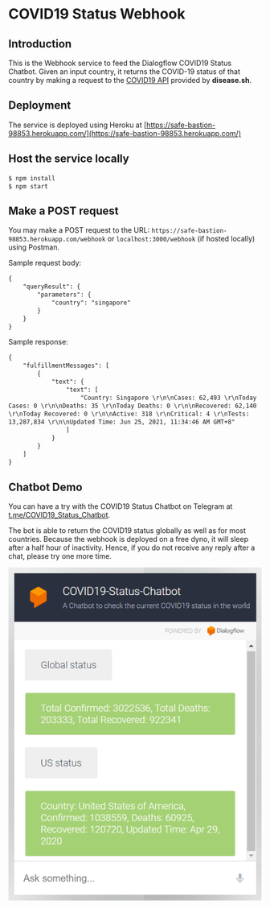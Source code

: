 # COVID19 Status Webhook

## Introduction

This is the Webhook service to feed the Dialogflow COVID19 Status Chatbot.
Given an input country, it returns the COVID-19 status of that country by making a request to the 
[COVID19 API](https://github.com/disease-sh/API) provided by **disease.sh**.

## Deployment

The service is deployed using Heroku at [https://safe-bastion-98853.herokuapp.com/](https://safe-bastion-98853.herokuapp.com/)

## Host the service locally

```
$ npm install
$ npm start
```

## Make a POST request

You may make a POST request to the URL: `https://safe-bastion-98853.herokuapp.com/webhook` or `localhost:3000/webhook` (if hosted locally) using Postman.

Sample request body:
```
{
    "queryResult": {
        "parameters": {
            "country": "singapore"
        }
    }
}
```

Sample response:
```
{
    "fulfillmentMessages": [
        {
            "text": {
                "text": [
                    "Country: Singapore \r\n\nCases: 62,493 \r\nToday Cases: 0 \r\n\nDeaths: 35 \r\nToday Deaths: 0 \r\n\nRecovered: 62,140 \r\nToday Recovered: 0 \r\n\nActive: 318 \r\nCritical: 4 \r\nTests: 13,287,834 \r\n\nUpdated Time: Jun 25, 2021, 11:34:46 AM GMT+8"
                ]
            }
        }
    ]
}
```

## Chatbot Demo

You can have a try with the COVID19 Status Chatbot on Telegram at [t.me/COVID19_Status_Chatbot](https://t.me/COVID19_Status_Chatbot).

The bot is able to return the COVID19 status globally as well as for most countries. 
Because the webhook is deployed on a free dyno, it will sleep after a half hour of inactivity.
Hence, if you do not receive any reply after a chat, please try one more time.

<p align="center">
  <img src="./chatbot_demo.png" alt="Chatbot Demo" />
</p>
